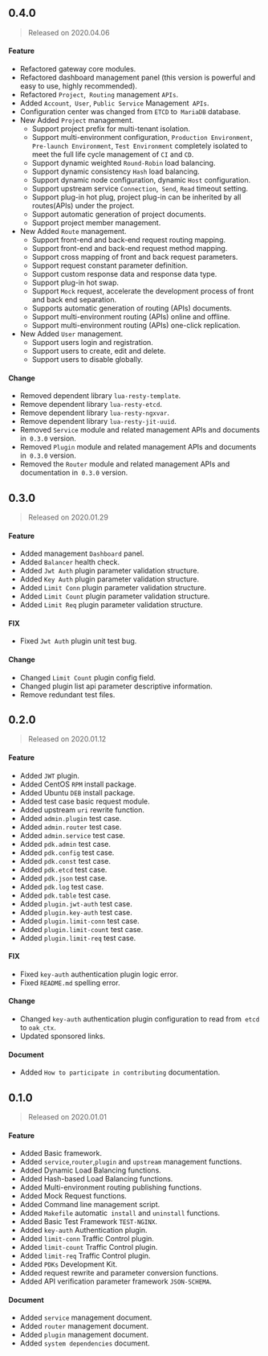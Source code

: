 ## 0.4.0 
> Released on 2020.04.06

#### Feature

- Refactored gateway core modules.
- Refactored dashboard management panel (this version is powerful and easy to use, highly recommended).
- Refactored `Project`,` Routing` management `APIs`.
- Added `Account`,` User`, `Public Service` Management` APIs`.
- Configuration center was changed from `ETCD` to` MariaDB` database.
- New Added `Project` management.
    - Support project prefix for multi-tenant isolation.
    - Support multi-environment configuration, `Production Environment`,` Pre-launch Environment`, `Test Environment` completely isolated to meet the full life cycle management of `CI` and `CD`.
    - Support dynamic weighted `Round-Robin` load balancing.
    - Support dynamic consistency `Hash` load balancing.
    - Support dynamic node configuration, dynamic `Host` configuration.
    - Support upstream service `Connection`,` Send`, `Read` timeout setting.
    - Support plug-in hot plug, project plug-in can be inherited by all routes(APIs) under the project.
    - Support automatic generation of project documents.
    - Support project member management.
- New Added `Route` management.
    - Support front-end and back-end request routing mapping.
    - Support front-end and back-end request method mapping.
    - Support cross mapping of front and back request parameters.
    - Support request constant parameter definition.
    - Support custom response data and response data type.
    - Support plug-in hot swap.
    - Support `Mock` request, accelerate the development process of front and back end separation.
    - Supports automatic generation of routing (APIs) documents.
    - Support multi-environment routing (APIs) online and offline.
    - Support multi-environment routing (APIs) one-click replication.
- New Added `User` management.
    - Support users login and registration.
    - Support users to create, edit and delete.
    - Support users to disable globally.


#### Change

- Removed dependent library `lua-resty-template`.
- Remove dependent library `lua-resty-etcd`.
- Remove dependent library `lua-resty-ngxvar`.
- Remove dependent library `lua-resty-jit-uuid`.
- Removed `Service` module and related management APIs and documents in` 0.3.0` version.
- Removed `Plugin` module and related management APIs and documents in` 0.3.0` version.
- Removed the `Router` module and related management APIs and documentation in` 0.3.0` version.



## 0.3.0 
> Released on 2020.01.29

#### Feature

- Added management `Dashboard` panel.
- Added `Balancer` health check.
- Added `Jwt Auth` plugin parameter validation structure.
- Added `Key Auth` plugin parameter validation structure.
- Added `Limit Conn` plugin parameter validation structure.
- Added `Limit Count` plugin parameter validation structure.
- Added `Limit Req` plugin parameter validation structure.


#### FIX

- Fixed `Jwt Auth` plugin unit test bug.


#### Change

- Changed `Limit Count` plugin config field.
- Changed plugin list api parameter descriptive information.
- Remove redundant test files.



## 0.2.0
> Released on 2020.01.12

#### Feature

- Added `JWT` plugin.
- Added CentOS `RPM` install package.
- Added Ubuntu `DEB` install package.
- Added test case basic request module.
- Added upstream `uri` rewrite function.
- Added `admin.plugin` test case.
- Added `admin.router` test case.
- Added `admin.service` test case.
- Added `pdk.admin` test case.
- Added `pdk.config` test case.
- Added `pdk.const` test case.
- Added `pdk.etcd` test case.
- Added `pdk.json` test case.
- Added `pdk.log` test case.
- Added `pdk.table` test case.
- Added `plugin.jwt-auth` test case.
- Added `plugin.key-auth` test case.
- Added `plugin.limit-conn` test case.
- Added `plugin.limit-count` test case.
- Added `plugin.limit-req` test case.


#### FIX

- Fixed `key-auth` authentication plugin logic error.
- Fixed `README.md` spelling error.


#### Change

- Changed `key-auth` authentication plugin configuration to read from` etcd` to `oak_ctx`.
- Updated sponsored links.


#### Document

- Added `How to participate in contributing` documentation.



## 0.1.0
> Released on 2020.01.01

#### Feature

- Added Basic framework.
- Added `service`,`router`,`plugin` and `upstream` management functions.
- Added Dynamic Load Balancing functions.
- Added Hash-based Load Balancing functions.
- Added Multi-environment routing publishing functions.
- Added Mock Request functions.
- Added Command line management script.
- Added `Makefile` automatic` install` and `uninstall` functions.
- Added Basic Test Framework `TEST-NGINX`.
- Added `key-auth` Authentication plugin.
- Added `limit-conn` Traffic Control plugin.
- Added `limit-count` Traffic Control plugin.
- Added `limit-req` Traffic Control plugin.
- Added `PDKs` Development Kit.
- Added request rewrite and parameter conversion functions.
- Added API verification parameter framework `JSON-SCHEMA`.


#### Document

- Added `service` management document.
- Added `router` management document.
- Added `plugin` management document.
- Added `system dependencies` document.
